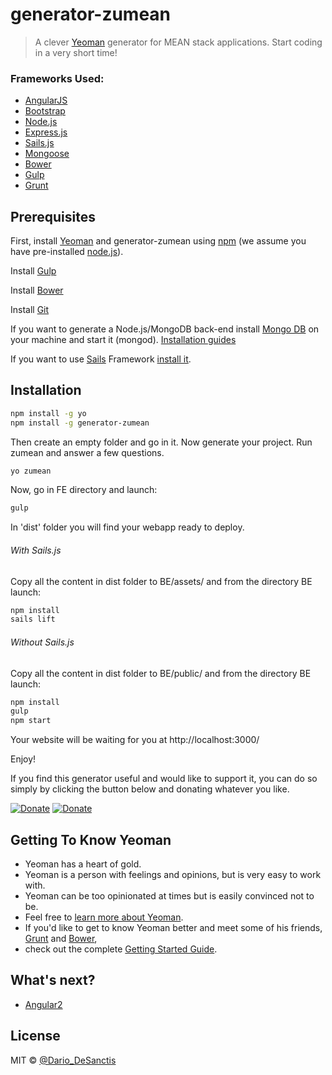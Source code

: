 # generator-zumean

> A clever [Yeoman](http://yeoman.io) generator for MEAN stack applications. Start coding in a very short time!

### Frameworks Used:
- [AngularJS](https://angular.io/)
- [Bootstrap](http://getbootstrap.com/)
- [Node.js](https://nodejs.org/)
- [Express.js](http://expressjs.com/)
- [Sails.js](http://sailsjs.org/)
- [Mongoose](http://mongoosejs.com/)
- [Bower](https://bower.io/)
- [Gulp](http://gulpjs.com/)
- [Grunt](http://gruntjs.com/)


## Prerequisites

First, install [Yeoman](http://yeoman.io) and generator-zumean using [npm](https://www.npmjs.com/) (we assume you have pre-installed [node.js](https://nodejs.org/)).

Install [Gulp](http://gulpjs.com/)

Install [Bower](https://bower.io/)

Install [Git](https://git-scm.com/)

If you want to generate a Node.js/MongoDB back-end install [Mongo DB](www.mongodb.com) on your machine and start it (mongod). [Installation guides](http://docs.mongodb.org/manual/installation/)

If you want to use [Sails](http://sailsjs.org/) Framework [install it](http://sailsjs.org/get-started).


## Installation


```bash
npm install -g yo
npm install -g generator-zumean
```

Then create an empty folder and go in it. Now generate your project. Run zumean and answer a few questions.

```bash
yo zumean
```

Now, go in FE directory and launch:
```bash
gulp
```

In 'dist' folder you will find your webapp ready to deploy. 

###### With Sails.js
Copy all the content in dist folder to BE/assets/ and from the directory BE launch:
```bash
npm install
sails lift
```

###### Without Sails.js
Copy all the content in dist folder to BE/public/ and from the directory BE launch:
```bash
npm install
gulp
npm start
```

Your website will be waiting for you at http://localhost:3000/

Enjoy!

If you find this generator useful and would like to support it, you can do so simply by clicking the button below and donating whatever you like.

[![Donate](https://img.shields.io/badge/Donate-PayPal-green.svg)](https://www.paypal.me/dariodesanctis)
[![Donate](https://img.shields.io/badge/Donate-Bitcoin-blue.svg)](# "bitcoin:37dcoTE2k9YL7twemzP1vddcTbTpLBKhvG")

## Getting To Know Yeoman

 * Yeoman has a heart of gold.
 * Yeoman is a person with feelings and opinions, but is very easy to work with.
 * Yeoman can be too opinionated at times but is easily convinced not to be.
 * Feel free to [learn more about Yeoman](http://yeoman.io/).
 * If you'd like to get to know Yeoman better and meet some of his friends, [Grunt](http://gruntjs.com) and [Bower](http://bower.io), 
 * check out the complete [Getting Started Guide](https://github.com/yeoman/yeoman/wiki/Getting-Started).
 
## What's next?
- [Angular2](https://angularjs.org/)


## License

MIT © [@Dario_DeSanctis](https://twitter.com/Dario_DeSanctis)



